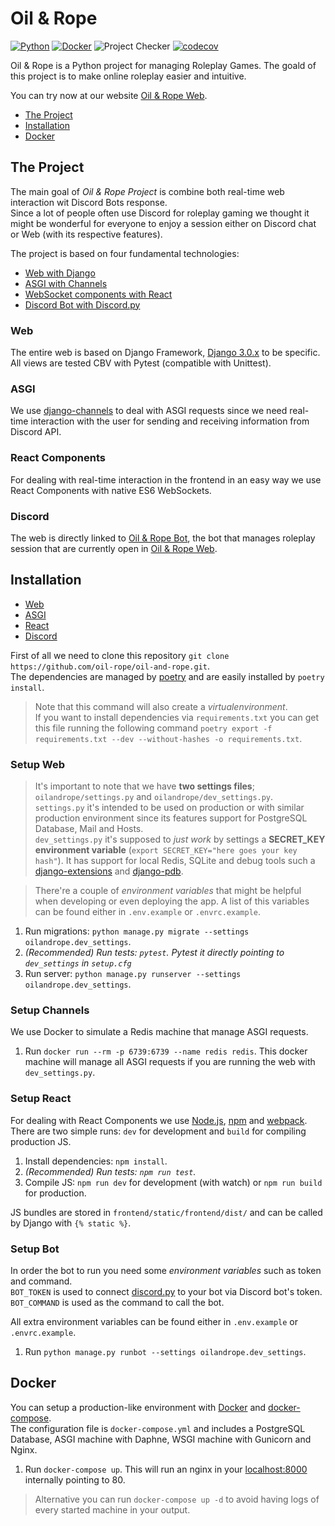 # Oil &amp; Rope

[![Python](https://img.shields.io/badge/Python-3.7.6+-green.svg)](https://www.python.org/downloads/)
[![Docker](https://img.shields.io/badge/Docker-latest-blue.svg)](https://docs.docker.com/)
![Project Checker](https://github.com/oil-rope/oil-and-rope/workflows/Project%20Checker/badge.svg)
[![codecov](https://codecov.io/gh/oil-rope/oil-and-rope/branch/master/graph/badge.svg)](https://codecov.io/gh/oil-rope/oil-and-rope)

Oil &amp; Rope is a Python project for managing Roleplay Games.
The goald of this project is to make online roleplay easier and intuitive.

You can try now at our website [Oil & Rope Web](https://oilandrope-project.com/).

- [The Project](#the-project)
- [Installation](#installation)
- [Docker](#docker)

## The Project

The main goal of *Oil &amp; Rope Project* is combine both real-time web interaction wit Discord Bots response.  
Since a lot of people often use Discord for roleplay gaming we thought it might be wonderful for everyone to enjoy a session either on Discord chat or Web (with its respective features).

The project is based on four fundamental technologies:

- [Web with Django](#web)
- [ASGI with Channels](#asgi)
- [WebSocket components with React](#react-components)
- [Discord Bot with Discord.py](#discord)

### Web

The entire web is based on Django Framework, [Django 3.0.x](https://docs.djangoproject.com/en/3.0/) to be specific.  
All views are tested CBV with Pytest (compatible with Unittest).

### ASGI

We use [django-channels](https://channels.readthedocs.io/) to deal with ASGI requests since we need real-time interaction with the user for sending and receiving information from Discord API.

### React Components

For dealing with real-time interaction in the frontend in an easy way we use React Components with native ES6 WebSockets.

### Discord

The web is directly linked to [Oil &amp; Rope Bot](https://discord.com/oauth2/authorize?client_id=474894488591007745&permissions=37604544&scope=bot), the bot that manages roleplay session that are currently open in [Oil &amp; Rope Web](https://oilandrope-project.com/).

## Installation

- [Web](#setup-web)
- [ASGI](#setup-channels)
- [React](#setup-react)
- [Discord](#setup-bot)

First of all we need to clone this repository `git clone https://github.com/oil-rope/oil-and-rope.git`.  
The dependencies are managed by [poetry](https://python-poetry.org/) and are easily installed by `poetry install`.  

> Note that this command will also create a *virtualenvironment*.  
> If you want to install dependencies via `requirements.txt` you can get this file running the following command `poetry export -f requirements.txt --dev --without-hashes -o requirements.txt`.

### Setup Web

> It's important to note that we have **two settings files**; `oilandrope/settings.py` and `oilandrope/dev_settings.py`.   
> `settings.py` it's intended to be used on production or with similar production environment since its features support for PostgreSQL Database, Mail and Hosts.  
> `dev_settings.py` it's supposed to *just work* by settings a **SECRET_KEY environment variable** (`export SECRET_KEY="here goes your key hash"`). It has support for local Redis, SQLite and debug tools such a [django-extensions](https://django-extensions.readthedocs.io/en/latest/) and [django-pdb](https://github.com/HassenPy/django-pdb).

> There're a couple of *environment variables* that might be helpful when developing or even deploying the app. A list of this variables can be found either in `.env.example` or `.envrc.example`.

1. Run migrations: `python manage.py migrate --settings oilandrope.dev_settings`.
2. *(Recommended) Run tests: `pytest`. Pytest it directly pointing to `dev_settings` in `setup.cfg`*
3. Run server: `python manage.py runserver --settings oilandrope.dev_settings`.

### Setup Channels

We use Docker to simulate a Redis machine that manage ASGI requests.

1. Run `docker run --rm -p 6739:6739 --name redis redis`. This docker machine will manage all ASGI requests if you are running the web with `dev_settings.py`.

### Setup React

For dealing with React Components we use [Node.js](https://nodejs.org/es/), [npm](https://www.npmjs.com/get-npm) and [webpack](https://www.npmjs.com/get-npm).  
There are two simple runs: `dev` for development and `build` for compiling production JS.

1. Install dependencies: `npm install`.
2. *(Recommended) Run tests: `npm run test`.*
3. Compile JS: `npm run dev` for development (with watch) or `npm run build` for production.

JS bundles are stored in `frontend/static/frontend/dist/` and can be called by Django with `{% static %}`.

### Setup Bot

In order the bot to run you need some *environment variables* such as token and command.  
`BOT_TOKEN` is used to connect [discord.py](https://github.com/Rapptz/discord.py) to your bot via Discord bot's token.  
`BOT_COMMAND` is used as the command to call the bot.  

All extra environment variables can be found either in `.env.example` or `.envrc.example`.

1. Run `python manage.py runbot --settings oilandrope.dev_settings`.

## Docker

You can setup a production-like environment with [Docker](https://docs.docker.com/get-docker/) and [docker-compose](https://docs.docker.com/compose/install/).  
The configuration file is `docker-compose.yml` and includes a PostgreSQL Database, ASGI machine with Daphne, WSGI machine with Gunicorn and Nginx.

1. Run `docker-compose up`. This will run an nginx in your [localhost:8000](http://localhost:8000) internally pointing to 80.

> Alternative you can run `docker-compose up -d` to avoid having logs of every started machine in your output.

